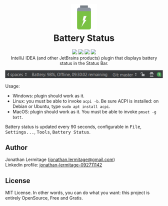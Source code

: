 <h1 align="center">
    <a href="https://travis-ci.org/jonathanlermitage/intellij-battery-status-plugin">
        <img src="./resources/META-INF/pluginIcon.svg" width="84" height="84" alt="logo"/>
    </a><br/>
    Battery Status
</h1>

<p align="center">
        <a href="https://travis-ci.org/jonathanlermitage/intellij-battery-status-plugin"><img src="https://travis-ci.org/jonathanlermitage/intellij-battery-status-plugin.svg?branch=master"/></a>
        <a href="https://plugins.jetbrains.com/plugin/12321-battery-status"><img src="https://img.shields.io/jetbrains/plugin/v/12321-battery-status.svg"/></a>
        <a href="https://plugins.jetbrains.com/plugin/12321-battery-status"><img src="https://img.shields.io/jetbrains/plugin/d/12321-battery-status.svg"/></a>
        <a href="https://github.com/jonathanlermitage/intellij-battery-status-plugin/blob/master/LICENSE.txt"><img src="https://img.shields.io/github/license/jonathanlermitage/intellij-battery-status-plugin.svg"/></a>
        <br/>
IntelliJ IDEA (and other JetBrains products) plugin that displays battery status in the Status Bar.
</p>

![Screenshot](screenshot.png)

Usage:

* Windows: plugin should work as it.
* Linux: you must be able to invoke `acpi -b`. Be sure ACPI is installed: on Debian or Ubuntu, type `sudo apt install acpi`.
* MacOS: plugin should work as it. You must be able to invoke `pmset -g batt`.

Battery status is updated every 90 seconds, configurable in <kbd>File</kbd>, <kbd>Settings...</kbd>, <kbd>Tools</kbd>, <kbd>Battery Status</kbd>.

## Author

Jonathan Lermitage (<jonathan.lermitage@gmail.com>)  
Linkedin profile: [jonathan-lermitage-092711142](https://www.linkedin.com/in/jonathan-lermitage-092711142/)

## License

MIT License. In other words, you can do what you want: this project is entirely OpenSource, Free and Gratis.
